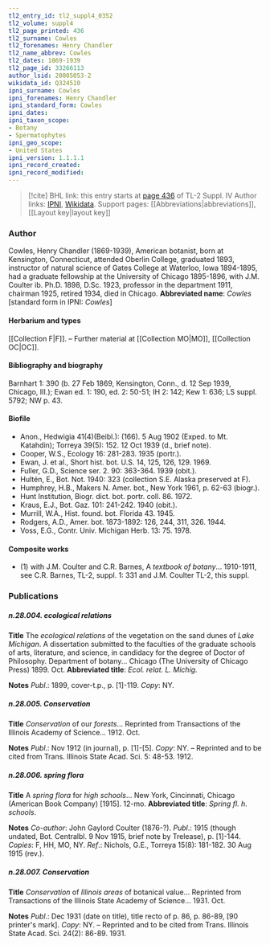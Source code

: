 ```yaml
---
tl2_entry_id: tl2_suppl4_0352
tl2_volume: suppl4
tl2_page_printed: 436
tl2_surname: Cowles
tl2_forenames: Henry Chandler
tl2_name_abbrev: Cowles
tl2_dates: 1869-1939
tl2_page_id: 33266113
author_lsid: 20005053-2
wikidata_id: Q324510
ipni_surname: Cowles
ipni_forenames: Henry Chandler
ipni_standard_form: Cowles
ipni_dates: 
ipni_taxon_scope: 
- Botany
- Spermatophytes
ipni_geo_scope: 
- United States
ipni_version: 1.1.1.1
ipni_record_created: 
ipni_record_modified:
---
```


> [!cite] BHL link: this entry starts at [page 436](https://www.biodiversitylibrary.org/page/33266113) of TL-2 Suppl. IV
> Author links: [IPNI](https://www.ipni.org/a/20005053-2), [Wikidata](https://www.wikidata.org/wiki/Q324510). Support pages: [[Abbreviations|abbreviations]], [[Layout key|layout key]]

### Author

Cowles, Henry Chandler (1869-1939), American botanist, born at Kensington, Connecticut, attended Oberlin College, graduated 1893, instructor of natural science of Gates College at Waterloo, Iowa 1894-1895, had a graduate fellowship at the University of Chicago 1895-1896, with J.M. Coulter ib. Ph.D. 1898, D.Sc. 1923, professor in the department 1911, chairman 1925, retired 1934, died in Chicago. 
**Abbreviated name**: *Cowles* \[standard form in IPNI: *Cowles*\]

#### Herbarium and types

[[Collection F|F]]. – Further material at [[Collection MO|MO]], [[Collection OC|OC]].

#### Bibliography and biography

Barnhart 1: 390 (b. 27 Feb 1869, Kensington, Conn., d. 12 Sep 1939, Chicago, III.); Ewan ed. 1: 190, ed. 2: 50-51; IH 2: 142; Kew 1: 636; LS suppl. 5792; NW p. 43.

#### Biofile

- Anon., Hedwigia 41(4)(Beibl.): (166). 5 Aug 1902 (Exped. to Mt. Katahdin); Torreya 39(5): 152. 12 Oct 1939 (d., brief note).
- Cooper, W.S., Ecology 16: 281-283. 1935 (portr.).
- Ewan, J. et al., Short hist. bot. U.S. 14, 125, 126, 129. 1969.
- Fuller, G.D., Science ser. 2. 90: 363-364. 1939 (obit.).
- Hultén, E., Bot. Not. 1940: 323 (collection S.E. Alaska preserved at F).
- Humphrey, H.B., Makers N. Amer. bot., New York 1961, p. 62-63 (biogr.).
- Hunt Institution, Biogr. dict. bot. portr. coll. 86. 1972.
- Kraus, E.J., Bot. Gaz. 101: 241-242. 1940 (obit.).
- Murrill, W.A., Hist. found. bot. Florida 43. 1945.
- Rodgers, A.D., Amer. bot. 1873-1892: 126, 244, 311, 326. 1944.
- Voss, E.G., Contr. Univ. Michigan Herb. 13: 75. 1978.

#### Composite works

- (1) with J.M. Coulter and C.R. Barnes, A *textbook of botany*... 1910-1911, see C.R. Barnes, TL-2, suppl. 1: 331 and J.M. Coulter TL-2, this suppl.

### Publications

##### n.28.004. ecological relations

**Title**
The *ecological relations* of the vegetation on the sand dunes of *Lake Michigan*. A dissertation submitted to the faculties of the graduate schools of arts, literature, and science, in candidacy for the degree of Doctor of Philosophy. Department of botany... Chicago (The University of Chicago Press) 1899. Oct.
**Abbreviated title**: *Ecol. relat. L. Michig.*

**Notes**
*Publ*.: 1899, cover-t.p., p. \[1\]-119. *Copy*: NY.

##### n.28.005. Conservation

**Title**
*Conservation* of our *forests*... Reprinted from Transactions of the Illinois Academy of Science... 1912. Oct.

**Notes**
*Publ*.: Nov 1912 (in journal), p. \[1\]-\[5\]. *Copy*: NY. – Reprinted and to be cited from Trans. Illinois State Acad. Sci. 5: 48-53. 1912.

##### n.28.006. spring flora

**Title**
A *spring flora* for *high schools*... New York, Cincinnati, Chicago (American Book Company) \[1915\]. 12-mo.
**Abbreviated title**: *Spring fl. h. schools*.

**Notes**
*Co-author*: John Gaylord Coulter (1876-?).
*Publ*.: 1915 (though undated, Bot. Centralbl. 9 Nov 1915, brief note by Trelease), p. \[1\]-144.
*Copies*: F, HH, MO, NY.
*Ref*.: Nichols, G.E., Torreya 15(8): 181-182. 30 Aug 1915 (rev.).

##### n.28.007. Conservation

**Title**
*Conservation* of *Illinois areas* of botanical value... Reprinted from Transactions of the Illinois State Academy of Science... 1931. Oct.

**Notes**
*Publ*.: Dec 1931 (date on title), title recto of p. 86, p. 86-89, \[90 printer's mark\]. *Copy*: NY. – Reprinted and to be cited from Trans. Illinois State Acad. Sci. 24(2): 86-89. 1931.

